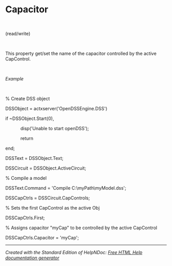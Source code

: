 # Capacitor

&nbsp;

(read/write)

&nbsp;

This property get/set the name of the capacitor controlled by the active CapControl.

&nbsp;

*Example*

&nbsp;

% Create DSS object

DSSObject = actxserver('OpenDSSEngine.DSS')

if ~DSSObject.Start(0),

&nbsp; &nbsp; &nbsp; &nbsp; &nbsp; &nbsp; disp('Unable to start openDSS');

&nbsp; &nbsp; &nbsp; &nbsp; &nbsp; &nbsp; return

end;

DSSText = DSSObject.Text;

DSSCircuit = DSSObject.ActiveCircuit;

% Compile a model &nbsp; &nbsp;

DSSText.Command = 'Compile C:\\myPath\\myModel.dss';

DSSCapCtrls = DSSCircuit.CapControls;

% Sets the first CapControl as the active Obj

DSSCapCtrls.First;

% Assigns capacitor "myCap" to be controlled by the active CapControl

DSSCapCtrls.Capacitor = 'myCap';


***
_Created with the Standard Edition of HelpNDoc: [Free HTML Help documentation generator](<https://www.helpndoc.com>)_
